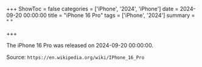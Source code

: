 +++
ShowToc = false
categories = ['iPhone', '2024', 'iPhone']
date = 2024-09-20 00:00:00
title = "iPhone 16 Pro"
tags = ['iPhone', '2024']
summary = " "

+++

The iPhone 16 Pro was released on 2024-09-20 00:00:00.

Source: `https://en.wikipedia.org/wiki/IPhone_16_Pro`



